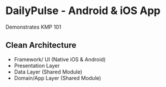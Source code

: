 # DailyPulse - Android & iOS App
Demonstrates KMP 101

## Clean Architecture
- Framework/ UI (Native iOS & Android)
- Presentation Layer
- Data Layer (Shared Module)
- Domain/App Layer (Shared Module)
